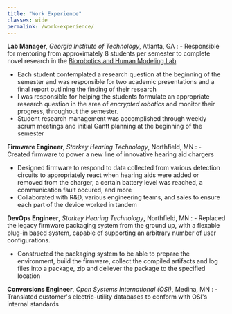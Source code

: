 ```yaml
---
title: "Work Experience"
classes: wide
permalink: /work-experience/
---
```


**Lab Manager**, *Georgia Institute of Technology*, Atlanta, GA
:  - Responsible for mentoring from approximately 8 students per semester to complete novel research in the [Biorobotics and Human Modeling Lab](https://www.biorobotics.gatech.edu/wp/)
   - Each student contemplated a research question at the beginning of the semester and was responsible for two academic presentations and a final report outlining the finding of their research
   - I was responsible for helping the students formulate an appropriate research question in the area of *encrypted robotics* and monitor their progress, throughout the semester.
   - Student research management was accomplished through weekly scrum meetings and initial Gantt planning at the beginning of the semester


**Firmware Engineer**, *Starkey Hearing Technology*, Northfield, MN
:  - Created firmware to power a new line of innovative hearing aid chargers
   - Designed firmware to respond to data collected from various detection circuits to appropriately react when hearing aids were added or removed from the charger, a certain battery level was reached, a communication fault occured, and more
   - Collaborated with R&D, various engineering teams, and sales to ensure each part of the device worked in tandem


**DevOps Engineer**, *Starkey Hearing Technology*, Northfield, MN
:  - Replaced the legacy firmware packaging system from the ground up, with a flexable plug-in based system, capable of supporting an arbitrary number of user configurations.
   - Constructed the packaging system to be able to prepare the environment, build the firmware, collect the compiled artifacts and log files into a package, zip and deliever the package to the specified location

**Conversions Engineer**, *Open Systems International (OSI)*, Medina, MN
:  - Translated customer's electric-utility databases to conform with OSI's internal standards